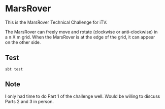 # MarsRover

This is the MarsRover Technical Challenge for iTV. 

The MarsRover can freely move and rotate (clockwise or anti-clockwise) in a n X m grid. When the MarsRover is at the
edge of the grid, it can appear on the other side. 

## Test

`sbt test`

## Note

I only had time to do Part 1 of the challenge well. Would be willing to discuss Parts 2 and 3 in person.